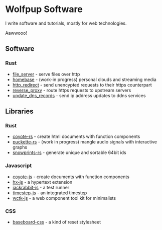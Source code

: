 # Wolfpup Software

I write software and tutorials, mostly for web technologies.

Aawwooo!

## Software

### Rust

- [file_server](https://github.com/wolfpup-software/file_server) - serve files over http
- [homebase](https://github.com/wolfpup-software/homebase) - (work-in progress) personal clouds and streaming media
- [http_redirect](https://github.com/wolfpup-software/http_redirect) - send unencypted requests to their https counterpart
- [reverse_proxy](https://github.com/wolfpup-software/reverse_proxy) - route https requests to upstream servers
- [update_dns_records](https://github.com/wolfpup-software/update_dns_records) - send ip address updates to ddns services

## Libraries

### Rust

- [coyote-rs](https://github.com/wolfpup-software/coyote-rs) - create html documents with function components
- [puckette-rs](https://github.com/wolfpup-software/puckette-rs) - (work in progress) mangle audio signals with interactive graphs
- [snowprints-rs](https://github.com/wolfpup-software/snowprints-rs) - generate unique and sortable 64bit ids

### Javascript

- [coyote-js](https://github.com/wolfpup-software/coyote-js) - create documents with function components
- [hx-js](https://github.com/wolfpup-software/hx-js) - a hypertext extension
- [jackrabbit-js](https://github.com/wolfpup-software/jackrabbit-js) - a test runner
- [timestep-js](https://github.com/wolfpup-software/timestep-js) - an integrated timestep
- [wctk-js](https://github.com/wolfpup-software/wctk-js) - a web component tool kit for minimalists

### CSS

- [baseboard-css](https://github.com/wolfpup-software/baseboard-css) - a kind of reset stylesheet
